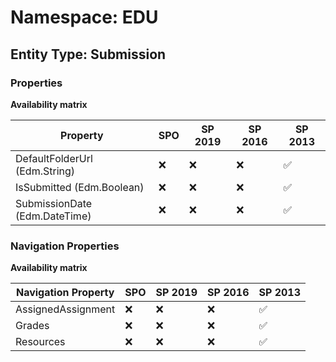 # Namespace: EDU

## Entity Type: Submission

### Properties

**Availability matrix**

Property | SPO | SP 2019 | SP 2016 | SP 2013
----------|-----|---------|---------|--------
DefaultFolderUrl (Edm.String) | ❌ | ❌ | ❌ | ✅
IsSubmitted (Edm.Boolean) | ❌ | ❌ | ❌ | ✅
SubmissionDate (Edm.DateTime) | ❌ | ❌ | ❌ | ✅

### Navigation Properties

**Availability matrix**

Navigation Property | SPO | SP 2019 | SP 2016 | SP 2013
----------|-----|---------|---------|--------
AssignedAssignment | ❌ | ❌ | ❌ | ✅
Grades | ❌ | ❌ | ❌ | ✅
Resources | ❌ | ❌ | ❌ | ✅
